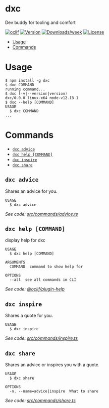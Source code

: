 dxc
===

Dev buddy for tooling and comfort

[![oclif](https://img.shields.io/badge/cli-oclif-brightgreen.svg)](https://oclif.io)
[![Version](https://img.shields.io/npm/v/dxc.svg)](https://npmjs.org/package/dxc)
[![Downloads/week](https://img.shields.io/npm/dw/dxc.svg)](https://npmjs.org/package/dxc)
[![License](https://img.shields.io/npm/l/dxc.svg)](https://github.com/dxc04/dxc/blob/master/package.json)

<!-- toc -->
* [Usage](#usage)
* [Commands](#commands)
<!-- tocstop -->
# Usage
<!-- usage -->
```sh-session
$ npm install -g dxc
$ dxc COMMAND
running command...
$ dxc (-v|--version|version)
dxc/0.0.0 linux-x64 node-v12.18.1
$ dxc --help [COMMAND]
USAGE
  $ dxc COMMAND
...
```
<!-- usagestop -->
# Commands
<!-- commands -->
* [`dxc advice`](#dxc-advice)
* [`dxc help [COMMAND]`](#dxc-help-command)
* [`dxc inspire`](#dxc-inspire)
* [`dxc share`](#dxc-share)

## `dxc advice`

Shares an advice for you.

```
USAGE
  $ dxc advice
```

_See code: [src/commands/advice.ts](https://github.com/dxc04/dxc/blob/v0.0.0/src/commands/advice.ts)_

## `dxc help [COMMAND]`

display help for dxc

```
USAGE
  $ dxc help [COMMAND]

ARGUMENTS
  COMMAND  command to show help for

OPTIONS
  --all  see all commands in CLI
```

_See code: [@oclif/plugin-help](https://github.com/oclif/plugin-help/blob/v3.1.0/src/commands/help.ts)_

## `dxc inspire`

Shares a quote for you.

```
USAGE
  $ dxc inspire
```

_See code: [src/commands/inspire.ts](https://github.com/dxc04/dxc/blob/v0.0.0/src/commands/inspire.ts)_

## `dxc share`

Shares an advice or inspires you with a quote.

```
USAGE
  $ dxc share

OPTIONS
  -n, --name=advice|inspire  What to share
```

_See code: [src/commands/share.ts](https://github.com/dxc04/dxc/blob/v0.0.0/src/commands/share.ts)_
<!-- commandsstop -->

